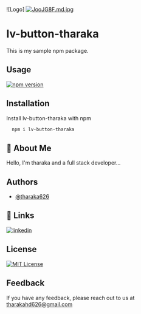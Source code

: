 ![Logo]
<a href="https://freeimage.host/i/JooJG8F"><img src="https://iili.io/JooJG8F.md.jpg" alt="JooJG8F.md.jpg" border="0"></a>

# lv-button-tharaka

This is my sample npm package.

## Usage

[![npm version](https://badge.fury.io/js/pagination-layout.svg)](https://badge.fury.io/js/pagination-layout)


## Installation

Install lv-button-tharaka with npm

```bash
  npm i lv-button-tharaka
```


## 🚀 About Me
Hello, I'm tharaka and a full stack developer...

## Authors

- [@tharaka626](https://github.com/tharaka626)


## 🔗 Links
[![linkedin](https://img.shields.io/badge/linkedin-0A66C2?style=for-the-badge&logo=linkedin&logoColor=white)](www.linkedin.com/in/tharaka97)


## License

[![MIT License](https://img.shields.io/badge/License-MIT-green.svg)](https://choosealicense.com/licenses/mit/)


## Feedback

If you have any feedback, please reach out to us at tharakahd626@gmail.com